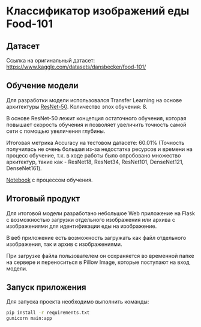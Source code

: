 # Классификатор изображений еды Food-101
## Датасет
Ссылка на оригинальный датасет: https://www.kaggle.com/datasets/dansbecker/food-101/
## Обучение модели
Для разработки модели использовался Transfer Learning на основе архитектуры [ResNet-50](https://arxiv.org/abs/1512.03385). Количество эпох обучения: 8.

В основе ResNet-50 лежит концепция остаточного обучения, которая повышает скорость обучения и позволяет увеличить точность самой сети с помощью увеличения глубины.

Итоговая метрика Accuracy на тестовом датасете: 60.01% (Точность получилась не очень большая из-за недостатка ресурсов и времени на процесс обучение, т.к. в ходе работы было опробовано множество архитектур, такие как - ResNet18, ResNet34, ResNet101, DenseNet121, DenseNet161).

[Notebook](https://colab.research.google.com/drive/1AdgtEQqZuU78c8bTpXY7qCkYK2piMfPa#scrollTo=LXStGFMPoKok) с процессом обучения.
## Итоговый продукт
Для итоговой модели разработано небольшое Web приложение на Flask с возможностью загрузки отдельного изображения или архива с изображениями для идентификации еды на изображение.

В веб приложение есть возможность загружать как файл отдельного изображения, так и архив с изображениями.

При загрузке файла пользователем он сохраняется во временной папке на сервере и переноситься в Pillow Image, которые поступают на вход модели.
## Запуск приложения
Для запуска проекта необходимо выполнить команды:
```bash
pip install -r requirements.txt
gunicorn main:app
```
